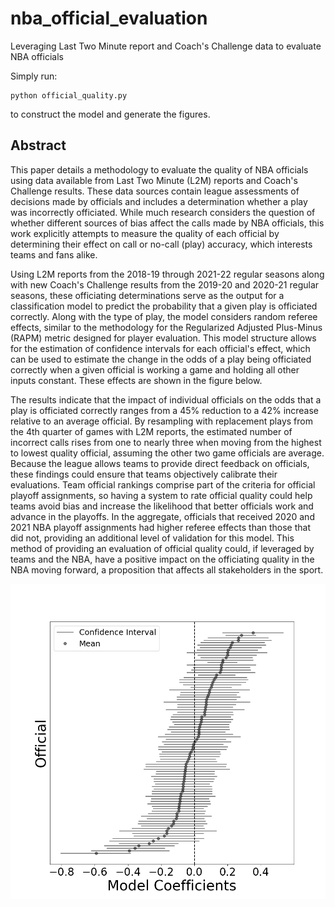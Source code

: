 # nba_official_evaluation
Leveraging Last Two Minute report and Coach's Challenge data to evaluate NBA officials

Simply run:

```
python official_quality.py
```

to construct the model and generate the figures.

## Abstract

This paper details a methodology to evaluate the quality of NBA officials using data available from Last Two Minute (L2M) reports and Coach's Challenge results. These data sources contain league assessments of decisions made by officials and includes a determination whether a play was incorrectly officiated. While much research considers the question of whether different sources of bias affect the calls made by NBA officials, this work explicitly attempts to measure the quality of each official by determining their effect on call or no-call (play) accuracy, which interests teams and fans alike.  

Using L2M reports from the 2018-19 through 2021-22 regular seasons along with new Coach's Challenge results from the 2019-20 and 2020-21 regular seasons, these officiating determinations serve as the output for a  classification model to predict the probability that a given play is officiated correctly. Along with the type of play, the model considers random referee effects, similar to the methodology for the Regularized Adjusted Plus-Minus (RAPM) metric designed for player evaluation. This model structure allows for the estimation of confidence intervals for each official's effect, which can be used to estimate the change in the odds of a play being officiated correctly when a given official is working a game and holding all other inputs constant. These effects are shown in the figure below.

The results indicate that the impact of individual officials on the odds that a play is officiated correctly ranges from a 45% reduction to a 42% increase relative to an average official. By resampling with replacement plays from the 4th quarter of games with L2M reports, the estimated number of incorrect calls rises from one to nearly three when moving from the highest to lowest quality official, assuming the other two game officials are average. Because the league allows teams to provide direct feedback on officials, these findings could ensure that teams objectively calibrate their evaluations. Team official rankings comprise part of the criteria for official playoff assignments, so having a system to rate official quality could help teams avoid bias and increase the likelihood that better officials work and advance in the playoffs. In the aggregate, officials that received 2020 and 2021 NBA playoff assignments had higher referee effects than those that did not, providing an additional level of validation for this model. This method of providing an evaluation of official quality could, if leveraged by teams and the NBA, have a positive impact on the officiating quality in the NBA moving forward, a proposition that affects all stakeholders in the sport.

![](interval.png)
